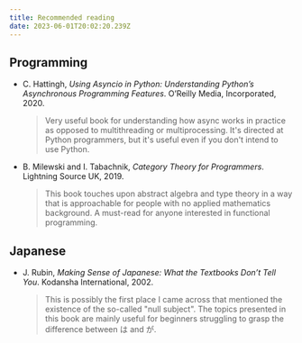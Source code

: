 ```yaml
---
title: Recommended reading
date: 2023-06-01T20:02:20.239Z
---
```


## Programming
- C. Hattingh, *Using Asyncio in Python: Understanding Python’s Asynchronous Programming Features*. O’Reilly Media, Incorporated, 2020.  
  > Very useful book for understanding how async works in practice as opposed to multithreading or multiprocessing. It's directed at Python programmers, but it's useful even if you don't intend to use Python.

- B. Milewski and I. Tabachnik, *Category Theory for Programmers*. Lightning Source UK, 2019.
  > This book touches upon abstract algebra and type theory in a way that is approachable for people with no applied mathematics background. A must-read for anyone interested in functional programming.

## Japanese
- J. Rubin, *Making Sense of Japanese: What the Textbooks Don’t Tell You*. Kodansha International, 2002.  
  > This is possibly the first place I came across that mentioned the existence of the so-called "null subject". The topics presented in this book are mainly useful for beginners struggling to grasp the difference between は and が.

